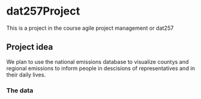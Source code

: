 # dat257Project
This is a project in the course agile project management or dat257
## Project idea
We plan to use the national emissions database to visualize countys and regional emissions to inform people in descisions of representatives and in their daily lives. 
### The data
